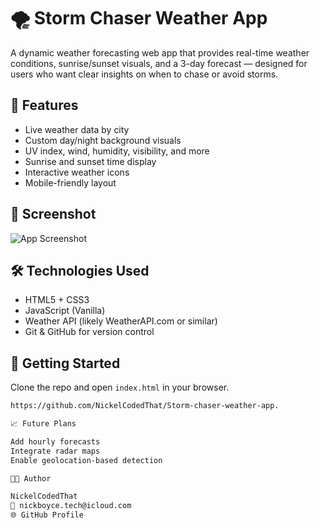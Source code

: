 # 🌪️ Storm Chaser Weather App

A dynamic weather forecasting web app that provides real-time weather conditions, sunrise/sunset visuals, and a 3-day forecast — designed for users who want clear insights on when to chase or avoid storms.

## 🔧 Features

- Live weather data by city
- Custom day/night background visuals
- UV index, wind, humidity, visibility, and more
- Sunrise and sunset time display
- Interactive weather icons
- Mobile-friendly layout

## 📸 Screenshot

![App Screenshot](images/screenshot.png)

## 🛠️ Technologies Used

- HTML5 + CSS3
- JavaScript (Vanilla)
- Weather API (likely WeatherAPI.com or similar)
- Git & GitHub for version control

## 🚀 Getting Started

Clone the repo and open `index.html` in your browser.

```bash
https://github.com/NickelCodedThat/Storm-chaser-weather-app.

📈 Future Plans

Add hourly forecasts
Integrate radar maps
Enable geolocation-based detection

🧑‍💻 Author

NickelCodedThat
📧 nickboyce.tech@icloud.com
🌐 GitHub Profile
